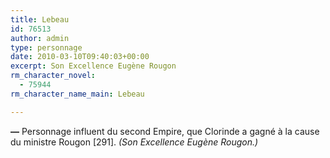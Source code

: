 ```yaml
---
title: Lebeau
id: 76513
author: admin
type: personnage
date: 2010-03-10T09:40:03+00:00
excerpt: Son Excellence Eugène Rougon
rm_character_novel:
  - 75944
rm_character_name_main: Lebeau

---
```

**—** Personnage influent du second Empire, que Clorinde a gagné à la cause du ministre Rougon [291]. _(Son Excellence Eugène Rougon.)_